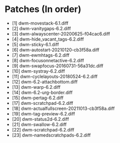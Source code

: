 # Patches (In order)

- [1] dwm-movestack-6.1.diff
- [2] dwm-vanitygaps-6.2.diff
- [3] dwm-alwayscenter-20200625-f04cac6.diff
- [4] dwm-hide_vacant_tags-6.2.diff
- [5] dwm-sticky-6.1.diff
- [6] dwm-autostart-20210120-cb3f58a.diff
- [7] dwm-ewmhtags-6.2.diff
- [8] dwm-focusonnetactive-6.2.diff
- [9] dwm-swapfocus-20160731-56a31dc.diff
- [10] dwm-systray-6.2.diff
- [11] dwm-cyclelayouts-20180524-6.2.diff
- [12] dwm-6.2-attachbottom.diff
- [13] dwm-warp-6.2.diff
- [14] dwm-6.2-urg-border.diff
- [15] dwm-pertag-6.2.diff
- [17] dwm-scratchpad-6.2.diff
- [18] dwm-actualfullscreen-20211013-cb3f58a.diff
- [19] dwm-tag-preview-6.2.diff
- [20] dwm-status2d-6.2.diff
- [21] dwm-swallow-6.2.diff
- [22] dwm-scratchpad-6.2.diff
- [23] dwm-namedscratchpads-6.2.diff
